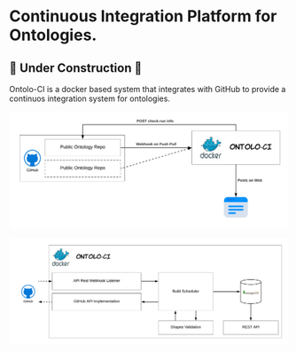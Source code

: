 # Continuous Integration Platform for Ontologies.

## 🚧 Under Construction 🚧

Ontolo-CI is a docker based system that integrates with GitHub to provide a continuos integration system for ontologies.

![](docs/ontolo-ci-main-schema.png)

![](docs/ontolo-ci-schema-docker.png)
